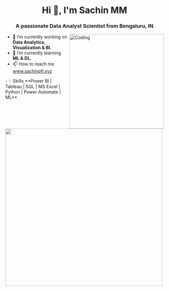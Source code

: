 <h1 align="center">Hi 👋,     I'm Sachin MM</h1>
<h3 align="center">A passionate Data Analyst Scientist from Bengaluru, IN</h3>
<img align="right" alt="Coding" width="300" src="https://cdn.dribbble.com/users/1162077/screenshots/3848914/programmer.gif">


- 🔭 I’m currently working on **Data Analytics, Visualization & BI.**
- 🌱 I’m currently learning **ML & DL.**
- 📫 How to reach me <a href="https://www.sachinpfl.xyz/" target="blank">www.sachinpfl.xyz</a>
<p><img align="left" width="500" src="https://github-readme-streak-stats.herokuapp.com/?user=Sachinsatya&&theme=tokyonight"  /></p>
- 💡 Skills **Power BI | Tableau | SQL | MS Excel | Python | Power Automate | ML**


